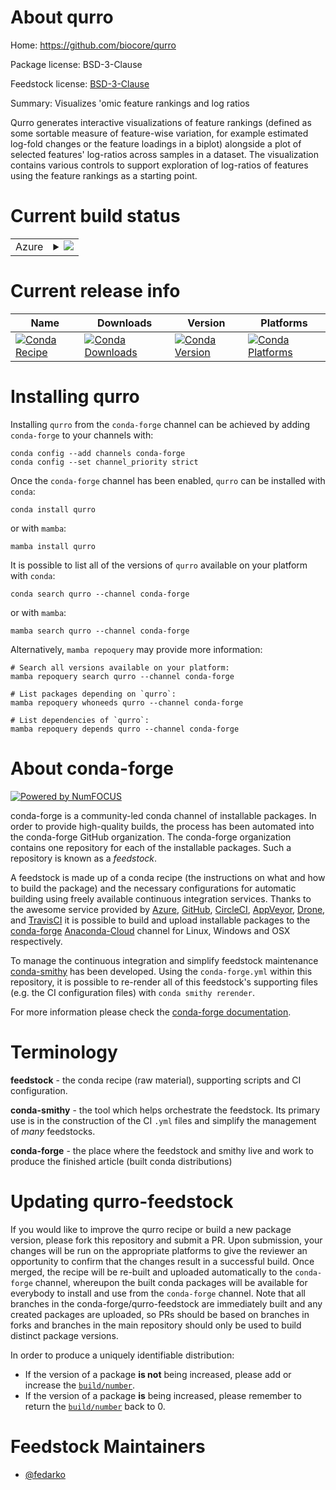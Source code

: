About qurro
===========

Home: https://github.com/biocore/qurro

Package license: BSD-3-Clause

Feedstock license: [BSD-3-Clause](https://github.com/conda-forge/qurro-feedstock/blob/main/LICENSE.txt)

Summary: Visualizes 'omic feature rankings and log ratios

Qurro generates interactive visualizations of feature rankings (defined
as some sortable measure of feature-wise variation, for example estimated
log-fold changes or the feature loadings in a biplot) alongside a plot of
selected features' log-ratios across samples in a dataset. The
visualization contains various controls to support exploration of
log-ratios of features using the feature rankings as a starting point.


Current build status
====================


<table>
    
  <tr>
    <td>Azure</td>
    <td>
      <details>
        <summary>
          <a href="https://dev.azure.com/conda-forge/feedstock-builds/_build/latest?definitionId=9417&branchName=main">
            <img src="https://dev.azure.com/conda-forge/feedstock-builds/_apis/build/status/qurro-feedstock?branchName=main">
          </a>
        </summary>
        <table>
          <thead><tr><th>Variant</th><th>Status</th></tr></thead>
          <tbody><tr>
              <td>linux_64_python3.7.____cpython</td>
              <td>
                <a href="https://dev.azure.com/conda-forge/feedstock-builds/_build/latest?definitionId=9417&branchName=main">
                  <img src="https://dev.azure.com/conda-forge/feedstock-builds/_apis/build/status/qurro-feedstock?branchName=main&jobName=linux&configuration=linux_64_python3.7.____cpython" alt="variant">
                </a>
              </td>
            </tr><tr>
              <td>osx_64_python3.7.____cpython</td>
              <td>
                <a href="https://dev.azure.com/conda-forge/feedstock-builds/_build/latest?definitionId=9417&branchName=main">
                  <img src="https://dev.azure.com/conda-forge/feedstock-builds/_apis/build/status/qurro-feedstock?branchName=main&jobName=osx&configuration=osx_64_python3.7.____cpython" alt="variant">
                </a>
              </td>
            </tr>
          </tbody>
        </table>
      </details>
    </td>
  </tr>
</table>

Current release info
====================

| Name | Downloads | Version | Platforms |
| --- | --- | --- | --- |
| [![Conda Recipe](https://img.shields.io/badge/recipe-qurro-green.svg)](https://anaconda.org/conda-forge/qurro) | [![Conda Downloads](https://img.shields.io/conda/dn/conda-forge/qurro.svg)](https://anaconda.org/conda-forge/qurro) | [![Conda Version](https://img.shields.io/conda/vn/conda-forge/qurro.svg)](https://anaconda.org/conda-forge/qurro) | [![Conda Platforms](https://img.shields.io/conda/pn/conda-forge/qurro.svg)](https://anaconda.org/conda-forge/qurro) |

Installing qurro
================

Installing `qurro` from the `conda-forge` channel can be achieved by adding `conda-forge` to your channels with:

```
conda config --add channels conda-forge
conda config --set channel_priority strict
```

Once the `conda-forge` channel has been enabled, `qurro` can be installed with `conda`:

```
conda install qurro
```

or with `mamba`:

```
mamba install qurro
```

It is possible to list all of the versions of `qurro` available on your platform with `conda`:

```
conda search qurro --channel conda-forge
```

or with `mamba`:

```
mamba search qurro --channel conda-forge
```

Alternatively, `mamba repoquery` may provide more information:

```
# Search all versions available on your platform:
mamba repoquery search qurro --channel conda-forge

# List packages depending on `qurro`:
mamba repoquery whoneeds qurro --channel conda-forge

# List dependencies of `qurro`:
mamba repoquery depends qurro --channel conda-forge
```


About conda-forge
=================

[![Powered by
NumFOCUS](https://img.shields.io/badge/powered%20by-NumFOCUS-orange.svg?style=flat&colorA=E1523D&colorB=007D8A)](https://numfocus.org)

conda-forge is a community-led conda channel of installable packages.
In order to provide high-quality builds, the process has been automated into the
conda-forge GitHub organization. The conda-forge organization contains one repository
for each of the installable packages. Such a repository is known as a *feedstock*.

A feedstock is made up of a conda recipe (the instructions on what and how to build
the package) and the necessary configurations for automatic building using freely
available continuous integration services. Thanks to the awesome service provided by
[Azure](https://azure.microsoft.com/en-us/services/devops/), [GitHub](https://github.com/),
[CircleCI](https://circleci.com/), [AppVeyor](https://www.appveyor.com/),
[Drone](https://cloud.drone.io/welcome), and [TravisCI](https://travis-ci.com/)
it is possible to build and upload installable packages to the
[conda-forge](https://anaconda.org/conda-forge) [Anaconda-Cloud](https://anaconda.org/)
channel for Linux, Windows and OSX respectively.

To manage the continuous integration and simplify feedstock maintenance
[conda-smithy](https://github.com/conda-forge/conda-smithy) has been developed.
Using the ``conda-forge.yml`` within this repository, it is possible to re-render all of
this feedstock's supporting files (e.g. the CI configuration files) with ``conda smithy rerender``.

For more information please check the [conda-forge documentation](https://conda-forge.org/docs/).

Terminology
===========

**feedstock** - the conda recipe (raw material), supporting scripts and CI configuration.

**conda-smithy** - the tool which helps orchestrate the feedstock.
                   Its primary use is in the construction of the CI ``.yml`` files
                   and simplify the management of *many* feedstocks.

**conda-forge** - the place where the feedstock and smithy live and work to
                  produce the finished article (built conda distributions)


Updating qurro-feedstock
========================

If you would like to improve the qurro recipe or build a new
package version, please fork this repository and submit a PR. Upon submission,
your changes will be run on the appropriate platforms to give the reviewer an
opportunity to confirm that the changes result in a successful build. Once
merged, the recipe will be re-built and uploaded automatically to the
`conda-forge` channel, whereupon the built conda packages will be available for
everybody to install and use from the `conda-forge` channel.
Note that all branches in the conda-forge/qurro-feedstock are
immediately built and any created packages are uploaded, so PRs should be based
on branches in forks and branches in the main repository should only be used to
build distinct package versions.

In order to produce a uniquely identifiable distribution:
 * If the version of a package **is not** being increased, please add or increase
   the [``build/number``](https://docs.conda.io/projects/conda-build/en/latest/resources/define-metadata.html#build-number-and-string).
 * If the version of a package **is** being increased, please remember to return
   the [``build/number``](https://docs.conda.io/projects/conda-build/en/latest/resources/define-metadata.html#build-number-and-string)
   back to 0.

Feedstock Maintainers
=====================

* [@fedarko](https://github.com/fedarko/)

